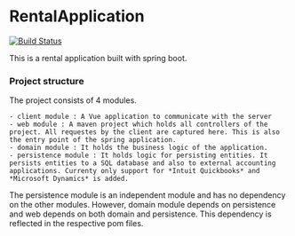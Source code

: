 # RentalApplication

[![Build Status](https://travis-ci.org/travis-ci/travis-web.svg?branch=master)](https://travis-ci.org/travis-ci/travis-web)

This is a rental application built with spring boot.

### Project structure
The project consists of 4 modules.

    - client module : A Vue application to communicate with the server
    - web module : A maven project which holds all controllers of the project. All requestes by the client are captured here. This is also the entry point of the spring application.
    - domain module : It holds the business logic of the application.
    - persistence module : It holds logic for persisting entities. It persists entities to a SQL database and also to external accounting applications. Currenty only support for *Intuit Quickbooks* and *Microsoft Dynamics* is added.
    
The persistence module is an independent module and has no dependency on the other modules. However, domain module depends on persistence and web depends on both domain and persistence. This dependency is reflected in the respective pom files.
 
